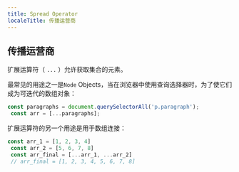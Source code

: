 ---
title: Spread Operator
localeTitle: 传播运营商
---## 传播运营商

扩展运算符（ `...` ）允许获取集合的元素。

最常见的用途之一是`Node` Objects，当在浏览器中使用查询选择器时，为了使它们成为可迭代的数组对象：

```javascript
const paragraphs = document.querySelectorAll('p.paragraph'); 
 const arr = [...paragraphs]; 
```

扩展运算符的另一个用途是用于数组连接：

```javascript
const arr_1 = [1, 2, 3, 4] 
 const arr_2 = [5, 6, 7, 8] 
 const arr_final = [...arr_1, ...arr_2] 
 // arr_final = [1, 2, 3, 4, 5, 6, 7, 8] 

```